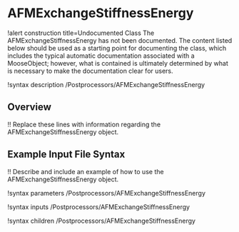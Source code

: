 # AFMExchangeStiffnessEnergy

!alert construction title=Undocumented Class
The AFMExchangeStiffnessEnergy has not been documented. The content listed below should be used as a starting point for
documenting the class, which includes the typical automatic documentation associated with a
MooseObject; however, what is contained is ultimately determined by what is necessary to make the
documentation clear for users.

!syntax description /Postprocessors/AFMExchangeStiffnessEnergy

## Overview

!! Replace these lines with information regarding the AFMExchangeStiffnessEnergy object.

## Example Input File Syntax

!! Describe and include an example of how to use the AFMExchangeStiffnessEnergy object.

!syntax parameters /Postprocessors/AFMExchangeStiffnessEnergy

!syntax inputs /Postprocessors/AFMExchangeStiffnessEnergy

!syntax children /Postprocessors/AFMExchangeStiffnessEnergy
